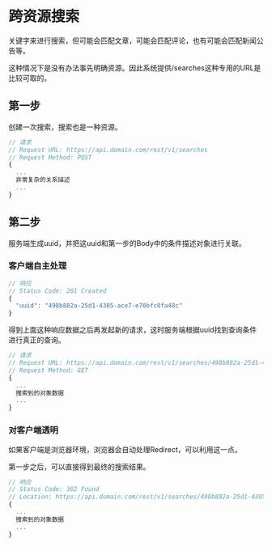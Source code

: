 # 跨资源搜索

关键字来进行搜索，但可能会匹配文章，可能会匹配评论，也有可能会匹配新闻公告等。

这种情况下是没有办法事先明确资源。因此系统提供/searches这种专用的URL是比较可取的。

## 第一步

创建一次搜索，搜索也是一种资源。

```javascript
// 请求
// Request URL: https://api.domain.com/rest/v1/searches
// Request Method: POST
{
  ...
  非常复杂的关系描述
  ...
}
```

## 第二步

服务端生成uuid，并把这uuid和第一步的Body中的条件描述对象进行关联。

### 客户端自主处理

```javascript
// 响应
// Status Code: 201 Created
{
  "uuid": "498b882a-25d1-4305-ace7-e76bfc0fa48c"
}
```

得到上面这种响应数据之后再发起新的请求，这时服务端根据uuid找到查询条件进行真正的查询。

```javascript
// 请求
// Request URL: https://api.domain.com/rest/v1/searches/498b882a-25d1-4305-ace7-e76bfc0fa48c
// Request Method: GET
{
  ...
  搜索到的对象数据
  ...
}
```

### 对客户端透明

如果客户端是浏览器环境，浏览器会自动处理Redirect，可以利用这一点。

第一步之后，可以直接得到最终的搜索结果。

```javascript
// 响应
// Status Code: 302 Found
// Location: https://api.domain.com/rest/v1/searches/498b882a-25d1-4305-ace7-e76bfc0fa48c
{
  ...
  搜索到的对象数据
  ...
}
```
